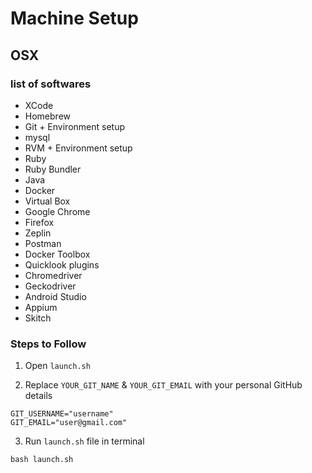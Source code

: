 # Machine Setup

## OSX

### list of softwares

- XCode
- Homebrew
- Git + Environment setup
- mysql
- RVM + Environment setup
- Ruby
- Ruby Bundler
- Java
- Docker
- Virtual Box
- Google Chrome
- Firefox
- Zeplin
- Postman
- Docker Toolbox
- Quicklook plugins
- Chromedriver
- Geckodriver
- Android Studio
- Appium
- Skitch

### Steps to Follow

1. Open `launch.sh`

2. Replace `YOUR_GIT_NAME` & `YOUR_GIT_EMAIL` with your personal GitHub details

```
GIT_USERNAME="username"
GIT_EMAIL="user@gmail.com"
```

3. Run `launch.sh` file in terminal

```
bash launch.sh
```